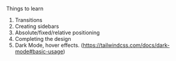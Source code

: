 Things to learn
1. Transitions
2. Creating sidebars
3. Absolute/fixed/relative positioning
4. Completing the design
5. Dark Mode, hover effects. (https://tailwindcss.com/docs/dark-mode#basic-usage)